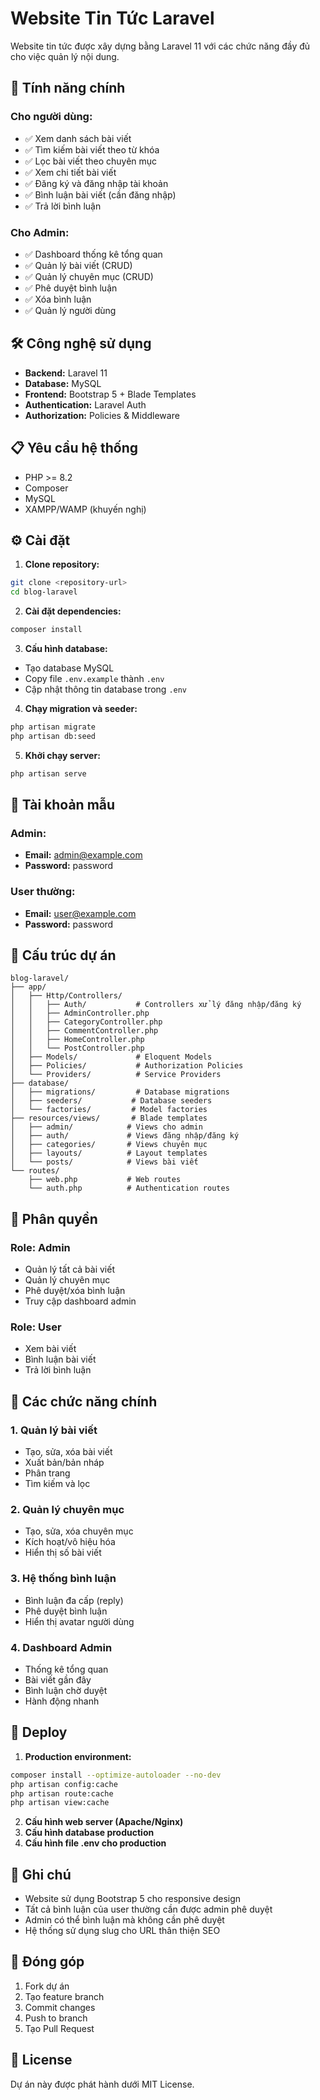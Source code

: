 # Website Tin Tức Laravel

Website tin tức được xây dựng bằng Laravel 11 với các chức năng đầy đủ cho việc quản lý nội dung.

## 🚀 Tính năng chính

### Cho người dùng:
- ✅ Xem danh sách bài viết
- ✅ Tìm kiếm bài viết theo từ khóa
- ✅ Lọc bài viết theo chuyên mục
- ✅ Xem chi tiết bài viết
- ✅ Đăng ký và đăng nhập tài khoản
- ✅ Bình luận bài viết (cần đăng nhập)
- ✅ Trả lời bình luận

### Cho Admin:
- ✅ Dashboard thống kê tổng quan
- ✅ Quản lý bài viết (CRUD)
- ✅ Quản lý chuyên mục (CRUD)
- ✅ Phê duyệt bình luận
- ✅ Xóa bình luận
- ✅ Quản lý người dùng

## 🛠️ Công nghệ sử dụng

- **Backend:** Laravel 11
- **Database:** MySQL
- **Frontend:** Bootstrap 5 + Blade Templates
- **Authentication:** Laravel Auth
- **Authorization:** Policies & Middleware

## 📋 Yêu cầu hệ thống

- PHP >= 8.2
- Composer
- MySQL
- XAMPP/WAMP (khuyến nghị)

## ⚙️ Cài đặt

1. **Clone repository:**
```bash
git clone <repository-url>
cd blog-laravel
```

2. **Cài đặt dependencies:**
```bash
composer install
```

3. **Cấu hình database:**
- Tạo database MySQL
- Copy file `.env.example` thành `.env`
- Cập nhật thông tin database trong `.env`

4. **Chạy migration và seeder:**
```bash
php artisan migrate
php artisan db:seed
```

5. **Khởi chạy server:**
```bash
php artisan serve
```

## 👤 Tài khoản mẫu

### Admin:
- **Email:** admin@example.com
- **Password:** password

### User thường:
- **Email:** user@example.com
- **Password:** password

## 📁 Cấu trúc dự án

```
blog-laravel/
├── app/
│   ├── Http/Controllers/
│   │   ├── Auth/           # Controllers xử lý đăng nhập/đăng ký
│   │   ├── AdminController.php
│   │   ├── CategoryController.php
│   │   ├── CommentController.php
│   │   ├── HomeController.php
│   │   └── PostController.php
│   ├── Models/             # Eloquent Models
│   ├── Policies/           # Authorization Policies
│   └── Providers/          # Service Providers
├── database/
│   ├── migrations/         # Database migrations
│   ├── seeders/           # Database seeders
│   └── factories/         # Model factories
├── resources/views/       # Blade templates
│   ├── admin/            # Views cho admin
│   ├── auth/             # Views đăng nhập/đăng ký
│   ├── categories/       # Views chuyên mục
│   ├── layouts/          # Layout templates
│   └── posts/            # Views bài viết
└── routes/
    ├── web.php           # Web routes
    └── auth.php          # Authentication routes
```

## 🔐 Phân quyền

### Role: Admin
- Quản lý tất cả bài viết
- Quản lý chuyên mục
- Phê duyệt/xóa bình luận
- Truy cập dashboard admin

### Role: User
- Xem bài viết
- Bình luận bài viết
- Trả lời bình luận

## 🎯 Các chức năng chính

### 1. Quản lý bài viết
- Tạo, sửa, xóa bài viết
- Xuất bản/bản nháp
- Phân trang
- Tìm kiếm và lọc

### 2. Quản lý chuyên mục
- Tạo, sửa, xóa chuyên mục
- Kích hoạt/vô hiệu hóa
- Hiển thị số bài viết

### 3. Hệ thống bình luận
- Bình luận đa cấp (reply)
- Phê duyệt bình luận
- Hiển thị avatar người dùng

### 4. Dashboard Admin
- Thống kê tổng quan
- Bài viết gần đây
- Bình luận chờ duyệt
- Hành động nhanh

## 🚀 Deploy

1. **Production environment:**
```bash
composer install --optimize-autoloader --no-dev
php artisan config:cache
php artisan route:cache
php artisan view:cache
```

2. **Cấu hình web server (Apache/Nginx)**
3. **Cấu hình database production**
4. **Cấu hình file .env cho production**

## 📝 Ghi chú

- Website sử dụng Bootstrap 5 cho responsive design
- Tất cả bình luận của user thường cần được admin phê duyệt
- Admin có thể bình luận mà không cần phê duyệt
- Hệ thống sử dụng slug cho URL thân thiện SEO

## 🤝 Đóng góp

1. Fork dự án
2. Tạo feature branch
3. Commit changes
4. Push to branch
5. Tạo Pull Request

## 📄 License

Dự án này được phát hành dưới MIT License.
